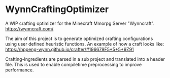 # WynnCraftingOptimizer
A WIP crafting optimizer for the Minecraft Mmorpg Server "Wynncraft". https://wynncraft.com/

The aim of this project is to generate optimized crafting configurations using user defined heuristic functions.
An example of how a craft looks like: https://hppeng-wynn.github.io/crafter/#196679F5+5+5+9Z91 

Crafting-Ingredients are parsed in a sub project and translated into a header file. This is used to enable compiletime preprocessing to improve performance.
